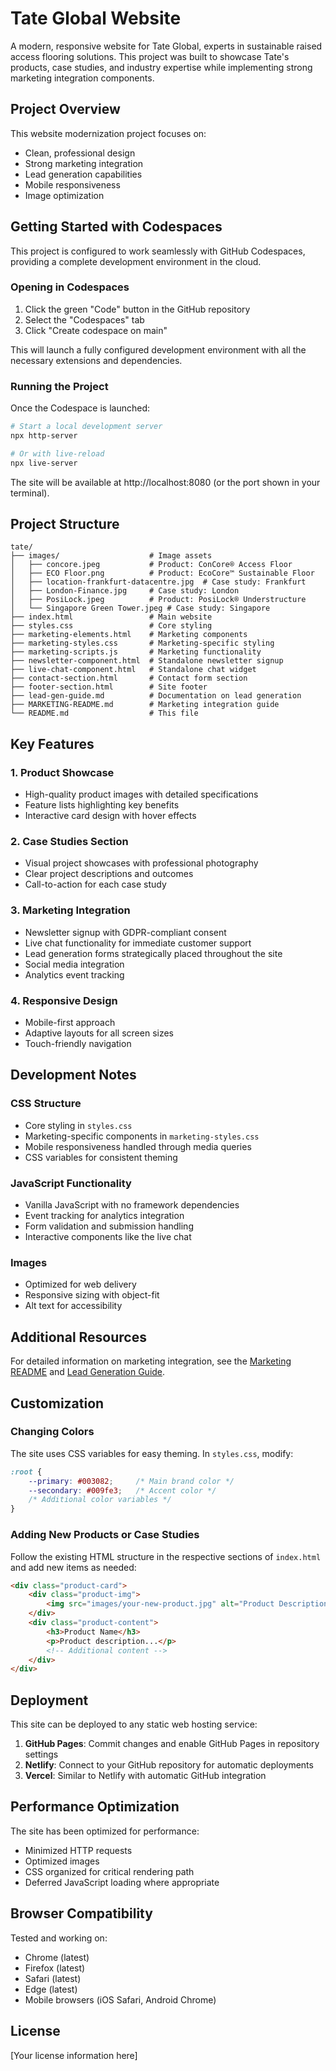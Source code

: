 # Tate Global Website

A modern, responsive website for Tate Global, experts in sustainable raised access flooring solutions. This project was built to showcase Tate's products, case studies, and industry expertise while implementing strong marketing integration components.

## Project Overview

This website modernization project focuses on:
- Clean, professional design
- Strong marketing integration
- Lead generation capabilities
- Mobile responsiveness
- Image optimization

## Getting Started with Codespaces

This project is configured to work seamlessly with GitHub Codespaces, providing a complete development environment in the cloud.

### Opening in Codespaces

1. Click the green "Code" button in the GitHub repository
2. Select the "Codespaces" tab
3. Click "Create codespace on main"

This will launch a fully configured development environment with all the necessary extensions and dependencies.

### Running the Project

Once the Codespace is launched:

```bash
# Start a local development server
npx http-server

# Or with live-reload
npx live-server
```

The site will be available at http://localhost:8080 (or the port shown in your terminal).

## Project Structure

```
tate/
├── images/                    # Image assets
│   ├── concore.jpeg           # Product: ConCore® Access Floor
│   ├── ECO Floor.png          # Product: EcoCore™ Sustainable Floor
│   ├── location-frankfurt-datacentre.jpg  # Case study: Frankfurt
│   ├── London-Finance.jpg     # Case study: London
│   ├── PosiLock.jpeg          # Product: PosiLock® Understructure
│   └── Singapore Green Tower.jpeg # Case study: Singapore
├── index.html                 # Main website
├── styles.css                 # Core styling
├── marketing-elements.html    # Marketing components
├── marketing-styles.css       # Marketing-specific styling
├── marketing-scripts.js       # Marketing functionality
├── newsletter-component.html  # Standalone newsletter signup
├── live-chat-component.html   # Standalone chat widget
├── contact-section.html       # Contact form section
├── footer-section.html        # Site footer
├── lead-gen-guide.md          # Documentation on lead generation
├── MARKETING-README.md        # Marketing integration guide
└── README.md                  # This file
```

## Key Features

### 1. Product Showcase
- High-quality product images with detailed specifications
- Feature lists highlighting key benefits
- Interactive card design with hover effects

### 2. Case Studies Section
- Visual project showcases with professional photography
- Clear project descriptions and outcomes
- Call-to-action for each case study

### 3. Marketing Integration
- Newsletter signup with GDPR-compliant consent
- Live chat functionality for immediate customer support
- Lead generation forms strategically placed throughout the site
- Social media integration
- Analytics event tracking

### 4. Responsive Design
- Mobile-first approach
- Adaptive layouts for all screen sizes
- Touch-friendly navigation

## Development Notes

### CSS Structure
- Core styling in `styles.css`
- Marketing-specific components in `marketing-styles.css`
- Mobile responsiveness handled through media queries
- CSS variables for consistent theming

### JavaScript Functionality
- Vanilla JavaScript with no framework dependencies
- Event tracking for analytics integration
- Form validation and submission handling
- Interactive components like the live chat

### Images
- Optimized for web delivery
- Responsive sizing with object-fit
- Alt text for accessibility

## Additional Resources

For detailed information on marketing integration, see the [Marketing README](MARKETING-README.md) and [Lead Generation Guide](lead-gen-guide.md).

## Customization

### Changing Colors

The site uses CSS variables for easy theming. In `styles.css`, modify:

```css
:root {
    --primary: #003082;     /* Main brand color */
    --secondary: #009fe3;   /* Accent color */
    /* Additional color variables */
}
```

### Adding New Products or Case Studies

Follow the existing HTML structure in the respective sections of `index.html` and add new items as needed:

```html
<div class="product-card">
    <div class="product-img">
        <img src="images/your-new-product.jpg" alt="Product Description" class="product-image">
    </div>
    <div class="product-content">
        <h3>Product Name</h3>
        <p>Product description...</p>
        <!-- Additional content -->
    </div>
</div>
```

## Deployment

This site can be deployed to any static web hosting service:

1. **GitHub Pages**: Commit changes and enable GitHub Pages in repository settings
2. **Netlify**: Connect to your GitHub repository for automatic deployments
3. **Vercel**: Similar to Netlify with automatic GitHub integration

## Performance Optimization

The site has been optimized for performance:
- Minimized HTTP requests
- Optimized images
- CSS organized for critical rendering path
- Deferred JavaScript loading where appropriate

## Browser Compatibility

Tested and working on:
- Chrome (latest)
- Firefox (latest)
- Safari (latest)
- Edge (latest)
- Mobile browsers (iOS Safari, Android Chrome)

## License

[Your license information here]
